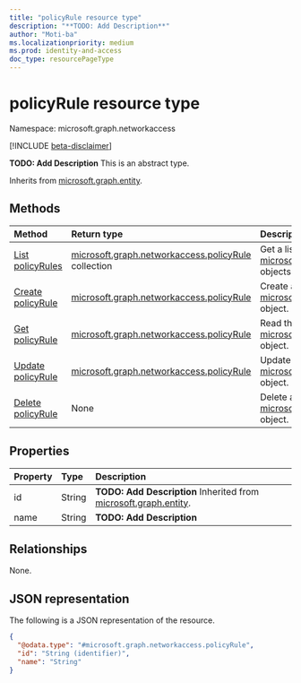 ```yaml
---
title: "policyRule resource type"
description: "**TODO: Add Description**"
author: "Moti-ba"
ms.localizationpriority: medium
ms.prod: identity-and-access
doc_type: resourcePageType
---
```


# policyRule resource type

Namespace: microsoft.graph.networkaccess

[!INCLUDE [beta-disclaimer](../../includes/beta-disclaimer.md)]

**TODO: Add Description**
This is an abstract type.


Inherits from [microsoft.graph.entity](../resources/entity.md).

## Methods
|Method|Return type|Description|
|:---|:---|:---|
|[List policyRules](../api/networkaccess-policy-list-policyrules.md)|[microsoft.graph.networkaccess.policyRule](../resources/networkaccess-policyrule.md) collection|Get a list of the [microsoft.graph.networkaccess.policyRule](../resources/networkaccess-policyrule.md) objects and their properties.|
|[Create policyRule](../api/networkaccess-policy-post-policyrules.md)|[microsoft.graph.networkaccess.policyRule](../resources/networkaccess-policyrule.md)|Create a new [microsoft.graph.networkaccess.policyRule](../resources/networkaccess-policyrule.md) object.|
|[Get policyRule](../api/networkaccess-policyrule-get.md)|[microsoft.graph.networkaccess.policyRule](../resources/networkaccess-policyrule.md)|Read the properties and relationships of a [microsoft.graph.networkaccess.policyRule](../resources/networkaccess-policyrule.md) object.|
|[Update policyRule](../api/networkaccess-policyrule-update.md)|[microsoft.graph.networkaccess.policyRule](../resources/networkaccess-policyrule.md)|Update the properties of a [microsoft.graph.networkaccess.policyRule](../resources/networkaccess-policyrule.md) object.|
|[Delete policyRule](../api/networkaccess-policy-delete-policyrules.md)|None|Delete a [microsoft.graph.networkaccess.policyRule](../resources/networkaccess-policyrule.md) object.|

## Properties
|Property|Type|Description|
|:---|:---|:---|
|id|String|**TODO: Add Description** Inherited from [microsoft.graph.entity](../resources/entity.md).|
|name|String|**TODO: Add Description**|

## Relationships
None.

## JSON representation
The following is a JSON representation of the resource.
<!-- {
  "blockType": "resource",
  "keyProperty": "id",
  "@odata.type": "microsoft.graph.networkaccess.policyRule",
  "baseType": "microsoft.graph.entity",
  "openType": false
}
-->
``` json
{
  "@odata.type": "#microsoft.graph.networkaccess.policyRule",
  "id": "String (identifier)",
  "name": "String"
}
```

